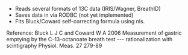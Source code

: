 - Reads several formats of 13C data (IRIS/Wagner, BreathID)
- Saves data in via RODBC (not yet implemented)
- Fits Bluck/Coward self-correcting formula using nls.

Reference: Bluck L J C and Coward W A 2006 Measurement of gastric emptying by the C-13-octanoate breath test --- rationalization with scintigraphy Physiol. Meas. 27 279-89
